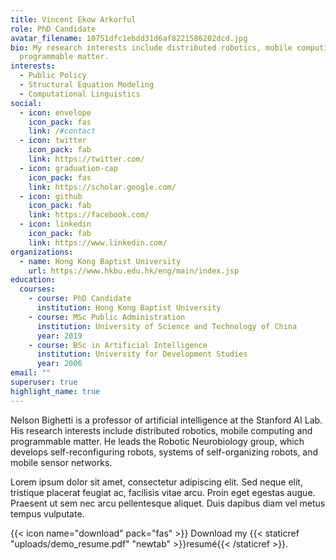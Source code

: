 ```yaml
---
title: Vincent Ekow Arkorful
role: PhD Candidate
avatar_filename: 10751dfc1ebdd31d6af8221586202dcd.jpg
bio: My research interests include distributed robotics, mobile computing and
  programmable matter.
interests:
  - Public Policy
  - Structural Equation Modeling
  - Computational Linguistics
social:
  - icon: envelope
    icon_pack: fas
    link: /#contact
  - icon: twitter
    icon_pack: fab
    link: https://twitter.com/
  - icon: graduation-cap
    icon_pack: fas
    link: https://scholar.google.com/
  - icon: github
    icon_pack: fab
    link: https://facebook.com/
  - icon: linkedin
    icon_pack: fab
    link: https://www.linkedin.com/
organizations:
  - name: Hong Kong Baptist University
    url: https://www.hkbu.edu.hk/eng/main/index.jsp
education:
  courses:
    - course: PhD Candidate
      institution: Hong Kong Baptist University
    - course: MSc Public Administration
      institution: University of Science and Technology of China
      year: 2019
    - course: BSc in Artificial Intelligence
      institution: University for Development Studies
      year: 2006
email: ""
superuser: true
highlight_name: true
---
```


Nelson Bighetti is a professor of artificial intelligence at the Stanford AI Lab. His research interests include distributed robotics, mobile computing and programmable matter. He leads the Robotic Neurobiology group, which develops self-reconfiguring robots, systems of self-organizing robots, and mobile sensor networks.

Lorem ipsum dolor sit amet, consectetur adipiscing elit. Sed neque elit, tristique placerat feugiat ac, facilisis vitae arcu. Proin eget egestas augue. Praesent ut sem nec arcu pellentesque aliquet. Duis dapibus diam vel metus tempus vulputate.

{{< icon name="download" pack="fas" >}} Download my {{< staticref "uploads/demo_resume.pdf" "newtab" >}}resumé{{< /staticref >}}.
